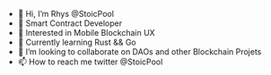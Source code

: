 - 👋 Hi, I’m Rhys @StoicPool
- 🔗 Smart Contract Developer
- 👀 Interested in Mobile Blockchain UX
- 🌱 Currently learning Rust && Go
- 💞️ I’m looking to collaborate on DAOs and other Blockchain Projets
- 📫 How to reach me twitter @StoicPool

<!---
rhystmorgan/rhystmorgan is a ✨ special ✨ repository because its `README.md` (this file) appears on your GitHub profile.
You can click the Preview link to take a look at your changes.
--->
